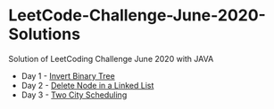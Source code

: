 # LeetCode-Challenge-June-2020-Solutions
Solution of LeetCoding Challenge June 2020 with JAVA
* Day 1 - [Invert Binary Tree](https://github.com/WangYuw/LeetCode-Challenge-June-2020-Solutions/blob/master/Day-01-Invert-Binary-Tree/Solution.java)
* Day 2 - [Delete Node in a Linked List](https://github.com/WangYuw/LeetCode-Challenge-June-2020-Solutions/blob/master/Day-02-Delete-Node-in-a-Linked-List/Solution.java)
* Day 3 - [Two City Scheduling](https://github.com/WangYuw/LeetCode-Challenge-June-2020-Solutions/blob/master/Day-03-Two-City-Scheduling/Solution.java)